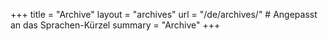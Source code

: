 +++
title = "Archive"
layout = "archives"
url = "/de/archives/"  # Angepasst an das Sprachen-Kürzel
summary = "Archive"
+++
